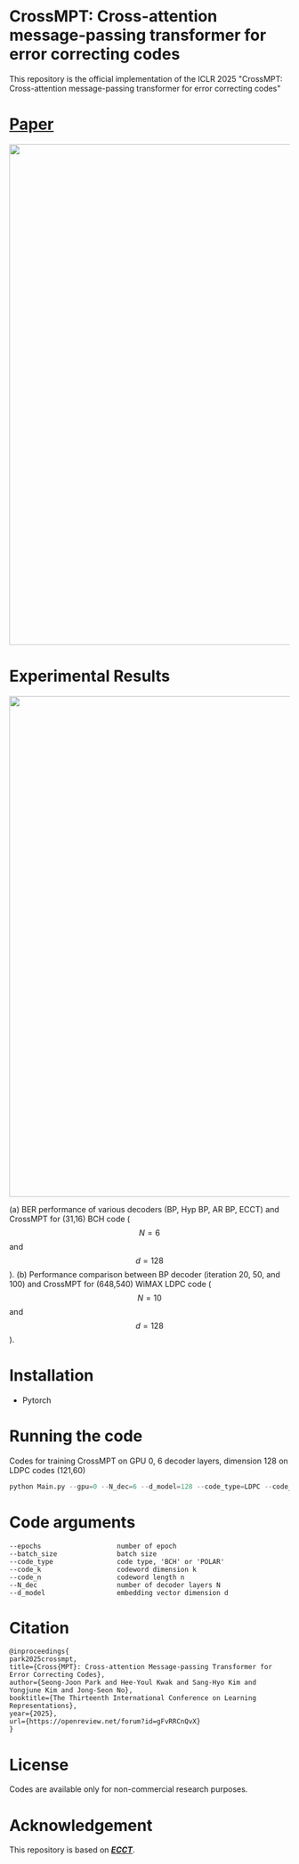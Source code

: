 # CrossMPT: Cross-attention message-passing transformer for error correcting codes

This repository is the official implementation of the ICLR 2025 "CrossMPT: Cross-attention message-passing transformer for error correcting codes"

# [Paper]([https://arxiv.org/abs/2308.08128](https://openreview.net/forum?id=gFvRRCnQvX))
<p align="center"><img src="https://github.com/user-attachments/assets/9623e0e2-eebd-4479-a28f-fc1308d76c65" width="900"/>

# Experimental Results
<p align="center"><img src="https://github.com/user-attachments/assets/db1dbe19-c09f-43dd-a28b-c12395e6a29f" width="900"/>

(a) BER performance of various decoders (BP, Hyp BP, AR BP, ECCT) and CrossMPT for (31,16) BCH code ($$N=6$$ and $$d=128$$). (b) Performance comparison between BP decoder (iteration 20, 50, and 100) and CrossMPT for (648,540) WiMAX LDPC code ($$N=10$$ and $$d=128$$).


# Installation
* Pytorch

# Running the code

Codes for training CrossMPT on GPU 0, 6 decoder layers, dimension 128 on LDPC codes (121,60)

```python
python Main.py --gpu=0 --N_dec=6 --d_model=128 --code_type=LDPC --code_n=121--code_k=60
```

# Code arguments
```
--epochs                   number of epoch
--batch_size               batch size
--code_type                code type, 'BCH' or 'POLAR'
--code_k                   codeword dimension k
--code_n                   codeword length n
--N_dec                    number of decoder layers N
--d_model                  embedding vector dimension d
```

# Citation

```
@inproceedings{
park2025crossmpt,
title={Cross{MPT}: Cross-attention Message-passing Transformer for Error Correcting Codes},
author={Seong-Joon Park and Hee-Youl Kwak and Sang-Hyo Kim and Yongjune Kim and Jong-Seon No},
booktitle={The Thirteenth International Conference on Learning Representations},
year={2025},
url={https://openreview.net/forum?id=gFvRRCnQvX}
}
```

# License

Codes are available only for non-commercial research purposes.

# Acknowledgement

This repository is based on [***ECCT***](https://github.com/yoniLc/ECCT).
